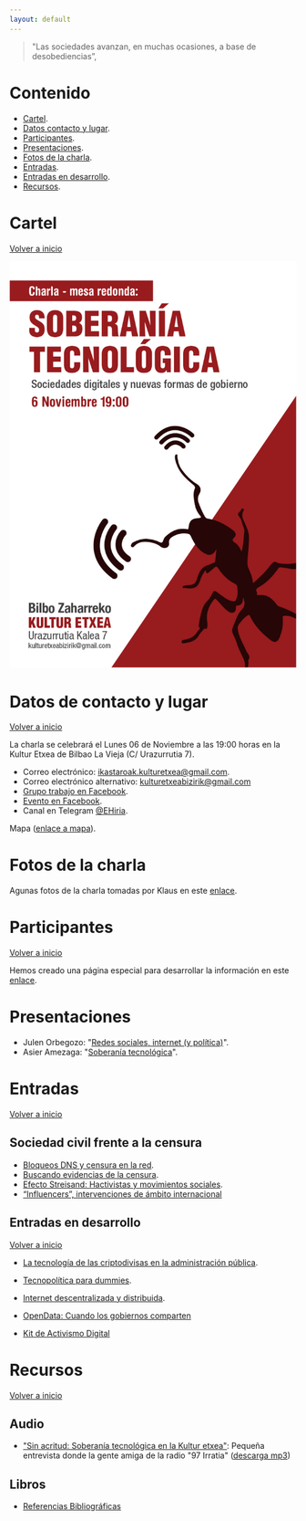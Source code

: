 ```yaml
---
layout: default
---
```


> "Las sociedades avanzan, en muchas ocasiones, a base de desobediencias”,

# Contenido

* [Cartel](#cartel).
* [Datos contacto y lugar](#datos-de-contacto-y-lugar).
* [Participantes](#participantes).
* [Presentaciones](#presentaciones).
* [Fotos de la charla](#fotos-de-la-charla).
* [Entradas](#entradas).
* [Entradas en desarrollo](#entradas-en-desarrollo).
* [Recursos](#recursos).

# Cartel 

[Volver a inicio](#contenido)

![](Soberania_tecnologica_AF.jpg)

# Datos de contacto y lugar

[Volver a inicio](#contenido)

La charla se celebrará el Lunes 06 de Noviembre a las 19:00 horas en la Kultur Etxea de Bilbao La Vieja (C/ Urazurrutia 7).

* Correo electrónico: [ikastaroak.kulturetxea@gmail.com](mailto:ikastaroak.kulturetxea@gmail.com).
* Correo electrónico alternativo: [kulturetxeabizirik@gmail.com](mailto:kulturetxeabizirik@gmail.com)
* [Grupo trabajo en Facebook](https://www.facebook.com/groups/132160057442036/).
* [Evento en Facebook](https://www.facebook.com/events/132467557408123/132573560730856/).
* Canal en Telegram [@EHiria](https://t.me/EHiria).

Mapa ([enlace a mapa](https://www.google.es/maps/search/bilbo+zaharreko+kultur+etxea/@43.2548816,-2.921894,16z)).

# Fotos de la charla

Agunas fotos de la charla tomadas por Klaus en este [enlace](fotos_charla.md).

# Participantes

[Volver a inicio](#contenido)

Hemos creado una página especial para desarrollar la información en este [enlace](participantes.md).

# Presentaciones

* Julen Orbegozo: "[Redes sociales, internet (y política)](presentacion_julen_orbegozo.md)".        
* Asier Amezaga: "[Soberanía tecnológica](presentacion_asier_amezaga.md)".

# Entradas

[Volver a inicio](#contenido)

## Sociedad civil frente a la censura

* [Bloqueos DNS y censura en la red](bloqueos-dns-y-censura-en-la-red.md).
* [Buscando evidencias de la censura](evidencias-censura.md).
* [Efecto Streisand: Hactivistas y movimientos sociales](efecto-streisand-hactivistas-y-movimientos-sociales.md).
* [“Influencers”, intervenciones de ámbito internacional](influencers-intervenciones-de-ambito-internacional.md)

## Entradas en desarrollo

[Volver a inicio](#contenido)

* [La tecnología de las criptodivisas en la administración pública](entrada_criptodivisas.md).
* [Tecnopolítica para dummies](tecnolopolitica-para-dummies.md).
* [Internet descentralizada y distribuida](internet-descentralizada-distribuida.md).
* [OpenData: Cuando los gobiernos comparten](opendata-cuando-los-gobiernos-comparten.md)

* [Kit de Activismo Digital](https://pad.riseup.net/p/TzuH7jfwfN3j)

# Recursos

[Volver a inicio](#contenido)

## Audio

* ["Sin acritud: Soberanía tecnológica en la Kultur etxea"](https://97irratia.info/es/2017/10/27/soberania-tecnologica-la-kultur-etxea/): Pequeña entrevista donde la gente amiga de la radio "97 Irratia" ([descarga mp3](audio/20171027sinacritud.mp3))

## Libros

* [Referencias Bibliográficas](referencias_bibliograficas.md)